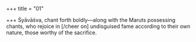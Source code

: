 +++
title = "01"

+++
Śyāvāśva, chant forth boldly—along with the Maruts possessing chants, who rejoice in [/cheer on] undisguised fame according to their own
nature, those worthy of the sacrifice.
